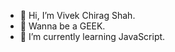- 👋 Hi, I’m Vivek Chirag Shah.
- 👀 Wanna be a GEEK.
- 🌱 I’m currently learning JavaScript.

<!---
Vivek-C-Shah/Vivek-C-Shah is a ✨ special ✨ repository because its `README.md` (this file) appears on your GitHub profile.
You can click the Preview link to take a look at your changes.
--->
